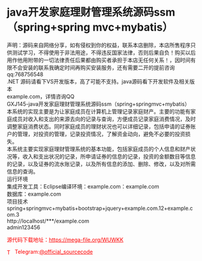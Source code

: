# java开发家庭理财管理系统源码ssm（spring+spring mvc+mybatis）

声明：源码来自网络分享，如有侵权到你的权益，联系本店删除，本店所售程序只供测试学习，不得使用于非法用途，不得违反国家法律，否则后果自负！购买以后用作他用附带的一切法律责任后果都由购买者承担于本店无任何关系！，因时间有限不会安装的联系我确定时间再购买安装服务，还有需要二开的提前咨询qq:768756548<br>.NET 源码请看下VS开发版本，高了可能不支持。java源码看下开发软件及相关版本<br>example.com，详情咨询QQ<br>GXJ145-java开发家庭理财管理系统源码ssm（spring+springmvc+mybatis）<br>本系统的实现主要是为让家庭成员在计算机上管理记录家庭财产。主要的功能有家庭成员对收入和支出的来源去向的记录与查询，方便成员记录家庭消费情况，及时调整家庭消费状态。同时家庭成员的理财状况也可以详细记录，包括申请的证券账户的管理，对投资的管理，记录投资情况，了解资金动向，避免不必要的投资损失。<br>本系统主要实现家庭理财管理系统的基本功能，包括家庭成员的个人信息和财产状况等，收入和支出状况的记录，所申请证券的信息的记录，投资的金额数目等信息的记录，以及证券的流水账记录，以及所有信息的添加、删除、修改，以及对所需信息的查询。<br>运行环境<br>集成开发工具：Eclipse编译环境：example.com：example.com<br>数据库：example.com<br>项目技术<br>spring+springmvc+mybatis+bootstrap+jquery+example.com.12+example.com.3<br>http://localhost/***/example.com<br>admin123456<br>


<p style="color: red;">源代码下载地址：<a href="https://mega-file.org/WUWKK" style="color: red;">https://mega-file.org/WUWKK</a></p><p style="color: red;"><img src="https://cdn-icons-png.flaticon.com/512/2111/2111646.png" alt="Telegram Icon" style="width: 16px; vertical-align: middle; margin-right: 5px;">Telegram:<a href="https://t.me/official_sourcecode" style="color: red;">@official_sourcecode</a></p>